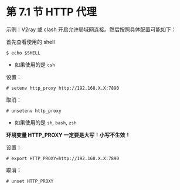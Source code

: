# 第 7.1 节 HTTP 代理

示例：V2ray 或 clash 开启允许局域网连接。然后按照具体配置可能如下：

首先查看使用的 shell
```
$ echo $SHELL
```

- 如果使用的是 `csh`

设置：
```
# setenv http_proxy http://192.168.X.X:7890
```

取消：
```
# unsetenv http_proxy
```

- 如果使用的是 `sh`, `bash`, `zsh`
  
**环境变量 HTTP_PROXY 一定要是大写！小写不生效！**
  
设置：
```
# export HTTP_PROXY=http://192.168.X.X:7890
```

取消：
```
# unset HTTP_PROXY
```
